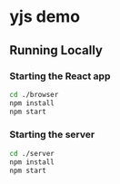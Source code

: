 # yjs demo

## Running Locally

### Starting the React app

```bash
cd ./browser
npm install
npm start
```



### Starting the server

```bash
cd ./server
npm install
npm start
```